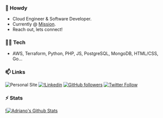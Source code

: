 ### 👋 Howdy

- Cloud Engineer & Software Developer.  
- Currently @ [Mission](https://missioncloud.com).  
- Reach out, lets connect! 

<!--
**11808s8/11808s8** is a ✨ _special_ ✨ repository because its `README.md` (this file) appears on your GitHub profile.

Here are some ideas to get you started:

- 🔭 I’m currently working on ...
- 🌱 I’m currently learning ...
- 👯 I’m looking to collaborate on ...
- 🤔 I’m looking for help with ...
- 💬 Ask me about ...
- 📫 How to reach me: ...
- 😄 Pronouns: ...
- ⚡ Fun fact: ...
-->

### 👨‍💻 Tech

- AWS, Terraform, Python, PHP, JS, PostgreSQL, MongoDB, HTML/CSS, Go...  

### 📫 Links

![Personal Site](https://img.shields.io/badge/adrianogs.com-Reach%20out-black) [![!Linkedin](https://img.shields.io/badge/LinkedIn-0077B5?style=for-the-badge&logo=linkedin&logoColor=white)](https://www.linkedin.com/in/adrianogs/) [![GitHub followers](https://img.shields.io/github/followers/11808s8?label=Follow&style=social)](https://github.com/11808s8) [![Twitter Follow](https://img.shields.io/twitter/follow/11808s8?style=social)](https://twitter.com/11808s8)

### ⚡ Stats

[!![Adriano's Github Stats](https://github-readme-stats.vercel.app/api?username=11808s8&show_icons=true&theme=tokyonight)](https://github.com/11808s8)
